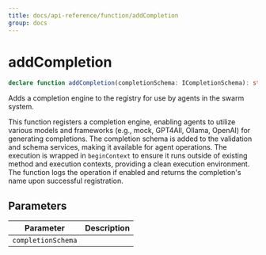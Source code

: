 ```yaml
---
title: docs/api-reference/function/addCompletion
group: docs
---
```


# addCompletion

```ts
declare function addCompletion(completionSchema: ICompletionSchema): string;
```

Adds a completion engine to the registry for use by agents in the swarm system.

This function registers a completion engine, enabling agents to utilize various models and frameworks (e.g., mock, GPT4All, Ollama, OpenAI)
for generating completions. The completion schema is added to the validation and schema services, making it available for agent operations.
The execution is wrapped in `beginContext` to ensure it runs outside of existing method and execution contexts, providing a clean execution environment.
The function logs the operation if enabled and returns the completion's name upon successful registration.

## Parameters

| Parameter | Description |
|-----------|-------------|
| `completionSchema` | |

